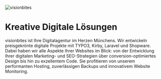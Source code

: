 ![visionbites](https://user-images.githubusercontent.com/4098146/190660749-cafd8c92-0d7c-4abb-b9d8-3eaed9f22ffb.svg)

# Kreative Digitale Lösungen

visionbites ist Ihre Digitalagentur im Herzen Münchens. Wir entwickeln preisgekrönte digitale Projekte mit TYPO3, Kirby, Laravel und Shopware. Dabei haben wir alle Aspekte Ihrer Websites im Blick: von der Entwicklung Ihrer digitalen Marketing- und SEO-Strategien über conversion-optimiertes Design bis hin zu exzellentem Code. Sie profitieren von unserem performanten Hosting, zuverlässigen Backups und innovativem Website Monitoring.  


